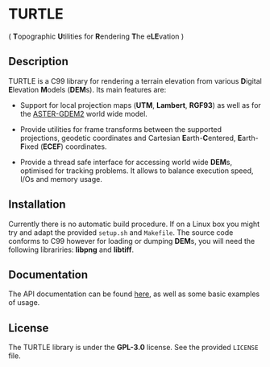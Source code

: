 # TURTLE
( **T**opographic **U**tilities for **R**endering **T**he e**LE**vation )

## Description

TURTLE is a C99 library for rendering a terrain elevation from various
**D**igital **E**levation **M**odels (**DEM**s). Its main features are:

* Support for local projection maps (**UTM**, **Lambert**, **RGF93**) as well
as for the [ASTER-GDEM2](https://asterweb.jpl.nasa.gov/gdem.asp) world wide
model.

* Provide utilities for frame transforms between the supported projections,
geodetic coordinates and Cartesian **E**arth-**C**entered, **E**arth-**F**ixed (**ECEF**) coordinates.

* Provide a thread safe interface for accessing world wide **DEM**s,
optimised for tracking problems. It allows to balance execution speed, I/Os and
memory usage.

## Installation

Currently there is no automatic build procedure. If on a Linux box you might
try and adapt the provided `setup.sh` and `Makefile`. The source code conforms
to C99 however for loading or dumping **DEM**s, you will need the following librariries: **libpng** and **libtiff**.

## Documentation

The API documentation can be found [here](https://niess.github.io/turtle/docs/index.html#HEAD), as well as some basic examples of usage.

## License
The TURTLE library is  under the **GPL-3.0** license. See the provided `LICENSE` file.
